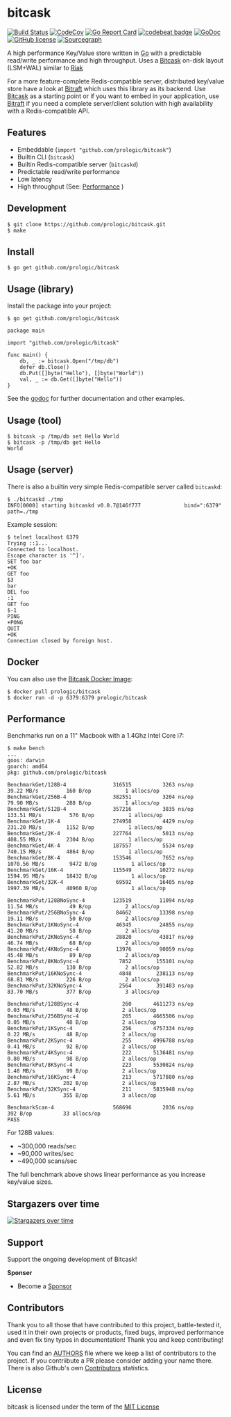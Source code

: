 # bitcask

[![Build Status](https://cloud.drone.io/api/badges/prologic/bitcask/status.svg)](https://cloud.drone.io/prologic/bitcask) [![CodeCov](https://codecov.io/gh/prologic/bitcask/branch/master/graph/badge.svg)](https://codecov.io/gh/prologic/bitcask) [![Go Report Card](https://goreportcard.com/badge/prologic/bitcask)](https://goreportcard.com/report/prologic/bitcask) [![codebeat badge](https://codebeat.co/badges/15fba8a5-3044-4f40-936f-9e0f5d5d1fd9)](https://codebeat.co/projects/github-com-prologic-bitcask-master) [![GoDoc](https://godoc.org/github.com/prologic/bitcask?status.svg)](https://godoc.org/github.com/prologic/bitcask) [![GitHub license](https://img.shields.io/github/license/prologic/bitcask.svg)](https://github.com/prologic/bitcask) [![Sourcegraph](https://sourcegraph.com/github.com/prologic/bitcask/-/badge.svg)](https://sourcegraph.com/github.com/prologic/bitcask?badge)

A high performance Key/Value store written in [Go](https://golang.org) with a predictable read/write performance and high throughput. Uses a [Bitcask](https://en.wikipedia.org/wiki/Bitcask) on-disk layout \(LSM+WAL\) similar to [Riak](https://riak.com/)

For a more feature-complete Redis-compatible server, distributed key/value store have a look at [Bitraft](https://github.com/prologic/bitraft) which uses this library as its backend. Use [Bitcask](https://github.com/prologic/bitcask) as a starting point or if you want to embed in your application, use [Bitraft](https://github.com/prologic/bitraft) if you need a complete server/client solution with high availability with a Redis-compatible API.

## Features

* Embeddable \(`import "github.com/prologic/bitcask"`\)
* Builtin CLI \(`bitcask`\)
* Builtin Redis-compatible server \(`bitcaskd`\)
* Predictable read/write performance
* Low latency
* High throughput \(See: [Performance](./#Performance) \)

## Development

```text
$ git clone https://github.com/prologic/bitcask.git
$ make
```

## Install

```text
$ go get github.com/prologic/bitcask
```

## Usage \(library\)

Install the package into your project:

```text
$ go get github.com/prologic/bitcask
```

```text
package main

import "github.com/prologic/bitcask"

func main() {
    db, _ := bitcask.Open("/tmp/db")
    defer db.Close()
    db.Put([]byte("Hello"), []byte("World"))
    val, _ := db.Get([]byte("Hello"))
}
```

See the [godoc](https://godoc.org/github.com/prologic/bitcask) for further documentation and other examples.

## Usage \(tool\)

```text
$ bitcask -p /tmp/db set Hello World
$ bitcask -p /tmp/db get Hello
World
```

## Usage \(server\)

There is also a builtin very simple Redis-compatible server called `bitcaskd`:

```text
$ ./bitcaskd ./tmp
INFO[0000] starting bitcaskd v0.0.7@146f777              bind=":6379" path=./tmp
```

Example session:

```text
$ telnet localhost 6379
Trying ::1...
Connected to localhost.
Escape character is '^]'.
SET foo bar
+OK
GET foo
$3
bar
DEL foo
:1
GET foo
$-1
PING
+PONG
QUIT
+OK
Connection closed by foreign host.
```

## Docker

You can also use the [Bitcask Docker Image](https://cloud.docker.com/u/prologic/repository/docker/prologic/bitcask):

```text
$ docker pull prologic/bitcask
$ docker run -d -p 6379:6379 prologic/bitcask
```

## Performance

Benchmarks run on a 11" Macbook with a 1.4Ghz Intel Core i7:

```text
$ make bench
...
goos: darwin
goarch: amd64
pkg: github.com/prologic/bitcask

BenchmarkGet/128B-4               316515          3263 ns/op      39.22 MB/s         160 B/op           1 allocs/op
BenchmarkGet/256B-4               382551          3204 ns/op      79.90 MB/s         288 B/op           1 allocs/op
BenchmarkGet/512B-4               357216          3835 ns/op     133.51 MB/s         576 B/op           1 allocs/op
BenchmarkGet/1K-4                 274958          4429 ns/op     231.20 MB/s        1152 B/op           1 allocs/op
BenchmarkGet/2K-4                 227764          5013 ns/op     408.55 MB/s        2304 B/op           1 allocs/op
BenchmarkGet/4K-4                 187557          5534 ns/op     740.15 MB/s        4864 B/op           1 allocs/op
BenchmarkGet/8K-4                 153546          7652 ns/op    1070.56 MB/s        9472 B/op           1 allocs/op
BenchmarkGet/16K-4                115549         10272 ns/op    1594.95 MB/s       18432 B/op           1 allocs/op
BenchmarkGet/32K-4                 69592         16405 ns/op    1997.39 MB/s       40960 B/op           1 allocs/op

BenchmarkPut/128BNoSync-4         123519         11094 ns/op      11.54 MB/s          49 B/op           2 allocs/op
BenchmarkPut/256BNoSync-4          84662         13398 ns/op      19.11 MB/s          50 B/op           2 allocs/op
BenchmarkPut/1KNoSync-4            46345         24855 ns/op      41.20 MB/s          58 B/op           2 allocs/op
BenchmarkPut/2KNoSync-4            28820         43817 ns/op      46.74 MB/s          68 B/op           2 allocs/op
BenchmarkPut/4KNoSync-4            13976         90059 ns/op      45.48 MB/s          89 B/op           2 allocs/op
BenchmarkPut/8KNoSync-4             7852        155101 ns/op      52.82 MB/s         130 B/op           2 allocs/op
BenchmarkPut/16KNoSync-4            4848        238113 ns/op      68.81 MB/s         226 B/op           2 allocs/op
BenchmarkPut/32KNoSync-4            2564        391483 ns/op      83.70 MB/s         377 B/op           3 allocs/op

BenchmarkPut/128BSync-4              260       4611273 ns/op       0.03 MB/s          48 B/op           2 allocs/op
BenchmarkPut/256BSync-4              265       4665506 ns/op       0.05 MB/s          48 B/op           2 allocs/op
BenchmarkPut/1KSync-4                256       4757334 ns/op       0.22 MB/s          48 B/op           2 allocs/op
BenchmarkPut/2KSync-4                255       4996788 ns/op       0.41 MB/s          92 B/op           2 allocs/op
BenchmarkPut/4KSync-4                222       5136481 ns/op       0.80 MB/s          98 B/op           2 allocs/op
BenchmarkPut/8KSync-4                223       5530824 ns/op       1.48 MB/s          99 B/op           2 allocs/op
BenchmarkPut/16KSync-4               213       5717880 ns/op       2.87 MB/s         202 B/op           2 allocs/op
BenchmarkPut/32KSync-4               211       5835948 ns/op       5.61 MB/s         355 B/op           3 allocs/op

BenchmarkScan-4                   568696          2036 ns/op         392 B/op          33 allocs/op
PASS
```

For 128B values:

* ~300,000 reads/sec
* ~90,000 writes/sec
* ~490,000 scans/sec

The full benchmark above shows linear performance as you increase key/value sizes.

## Stargazers over time

[![Stargazers over time](https://starcharts.herokuapp.com/prologic/bitcask.svg)](https://starcharts.herokuapp.com/prologic/bitcask)

## Support

Support the ongoing development of Bitcask!

**Sponser**

* Become a [Sponsor](https://www.patreon.com/prologic)

## Contributors

Thank you to all those that have contributed to this project, battle-tested it, used it in their own projects or products, fixed bugs, improved performance and even fix tiny typos in documentation! Thank you and keep contributing!

You can find an [AUTHORS](https://github.com/logiqai/logiqctl/tree/21d7cfb18f20daa606c2eb00d6236892e77feb04/AUTHORS/README.md) file where we keep a list of contributors to the project. If you contriibute a PR please consider adding your name there. There is also Github's own [Contributors](https://github.com/prologic/bitcask/graphs/contributors) statistics.

## License

bitcask is licensed under the term of the [MIT License](https://github.com/prologic/bitcask/blob/master/LICENSE)

